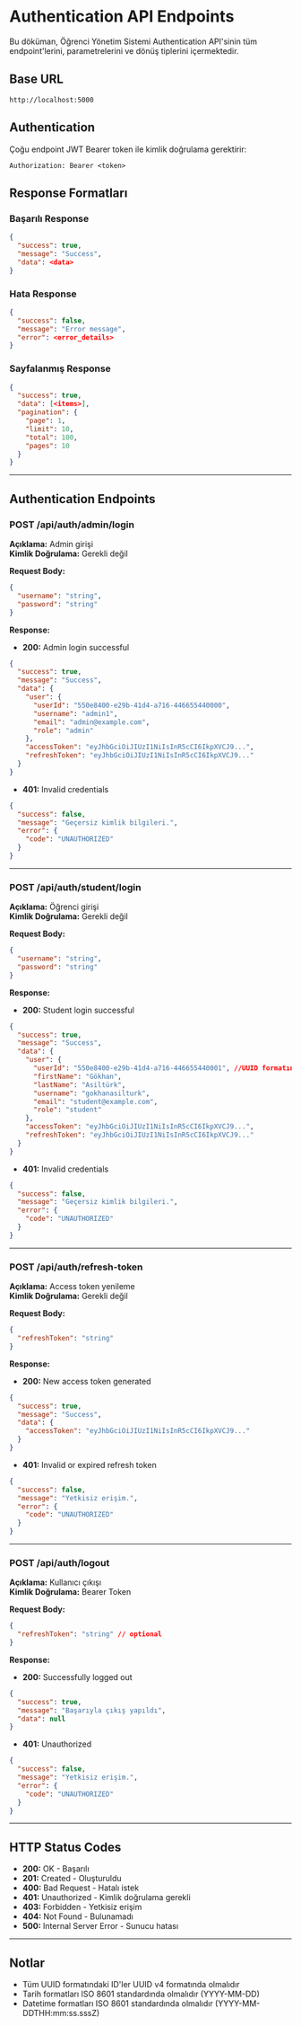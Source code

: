 # Authentication API Endpoints

Bu döküman, Öğrenci Yönetim Sistemi Authentication API'sinin tüm endpoint'lerini, parametrelerini ve dönüş tiplerini içermektedir.

## Base URL
```
http://localhost:5000
```

## Authentication
Çoğu endpoint JWT Bearer token ile kimlik doğrulama gerektirir:
```
Authorization: Bearer <token>
```

## Response Formatları

### Başarılı Response
```json
{
  "success": true,
  "message": "Success",
  "data": <data>
}
```

### Hata Response
```json
{
  "success": false,
  "message": "Error message",
  "error": <error_details>
}
```

### Sayfalanmış Response
```json
{
  "success": true,
  "data": [<items>],
  "pagination": {
    "page": 1,
    "limit": 10,
    "total": 100,
    "pages": 10
  }
}
```

---

## Authentication Endpoints

### POST /api/auth/admin/login
**Açıklama:** Admin girişi  
**Kimlik Doğrulama:** Gerekli değil  

**Request Body:**
```json
{
  "username": "string",
  "password": "string"
}
```

**Response:**
- **200:** Admin login successful
```json
{
  "success": true,
  "message": "Success",
  "data": {
    "user": {
      "userId": "550e8400-e29b-41d4-a716-446655440000",
      "username": "admin1",
      "email": "admin@example.com",
      "role": "admin"
    },
    "accessToken": "eyJhbGciOiJIUzI1NiIsInR5cCI6IkpXVCJ9...",
    "refreshToken": "eyJhbGciOiJIUzI1NiIsInR5cCI6IkpXVCJ9..."
  }
}
```

- **401:** Invalid credentials
```json
{
  "success": false,
  "message": "Geçersiz kimlik bilgileri.",
  "error": {
    "code": "UNAUTHORIZED"
  }
}
```

---

### POST /api/auth/student/login
**Açıklama:** Öğrenci girişi  
**Kimlik Doğrulama:** Gerekli değil  

**Request Body:**
```json
{
  "username": "string",
  "password": "string"
}
```

**Response:**
- **200:** Student login successful
```json
{
  "success": true,
  "message": "Success",
  "data": {
    "user": {
      "userId": "550e8400-e29b-41d4-a716-446655440001", //UUID formatında Student ID
      "firstName": "Gökhan",
      "lastName": "Asiltürk",
      "username": "gokhanasilturk",
      "email": "student@example.com",
      "role": "student"
    },
    "accessToken": "eyJhbGciOiJIUzI1NiIsInR5cCI6IkpXVCJ9...",
    "refreshToken": "eyJhbGciOiJIUzI1NiIsInR5cCI6IkpXVCJ9..."
  }
}
```

- **401:** Invalid credentials
```json
{
  "success": false,
  "message": "Geçersiz kimlik bilgileri.",
  "error": {
    "code": "UNAUTHORIZED"
  }
}
```

---

### POST /api/auth/refresh-token
**Açıklama:** Access token yenileme  
**Kimlik Doğrulama:** Gerekli değil  

**Request Body:**
```json
{
  "refreshToken": "string"
}
```

**Response:**
- **200:** New access token generated
```json
{
  "success": true,
  "message": "Success",
  "data": {
    "accessToken": "eyJhbGciOiJIUzI1NiIsInR5cCI6IkpXVCJ9..."
  }
}
```

- **401:** Invalid or expired refresh token
```json
{
  "success": false,
  "message": "Yetkisiz erişim.",
  "error": {
    "code": "UNAUTHORIZED"
  }
}
```

---

### POST /api/auth/logout
**Açıklama:** Kullanıcı çıkışı  
**Kimlik Doğrulama:** Bearer Token  

**Request Body:**
```json
{
  "refreshToken": "string" // optional
}
```

**Response:**
- **200:** Successfully logged out
```json
{
  "success": true,
  "message": "Başarıyla çıkış yapıldı",
  "data": null
}
```

- **401:** Unauthorized
```json
{
  "success": false,
  "message": "Yetkisiz erişim.",
  "error": {
    "code": "UNAUTHORIZED"
  }
}
```

---

## HTTP Status Codes
- **200:** OK - Başarılı
- **201:** Created - Oluşturuldu
- **400:** Bad Request - Hatalı istek
- **401:** Unauthorized - Kimlik doğrulama gerekli
- **403:** Forbidden - Yetkisiz erişim
- **404:** Not Found - Bulunamadı
- **500:** Internal Server Error - Sunucu hatası

---

## Notlar
- Tüm UUID formatındaki ID'ler UUID v4 formatında olmalıdır
- Tarih formatları ISO 8601 standardında olmalıdır (YYYY-MM-DD)
- Datetime formatları ISO 8601 standardında olmalıdır (YYYY-MM-DDTHH:mm:ss.sssZ)
